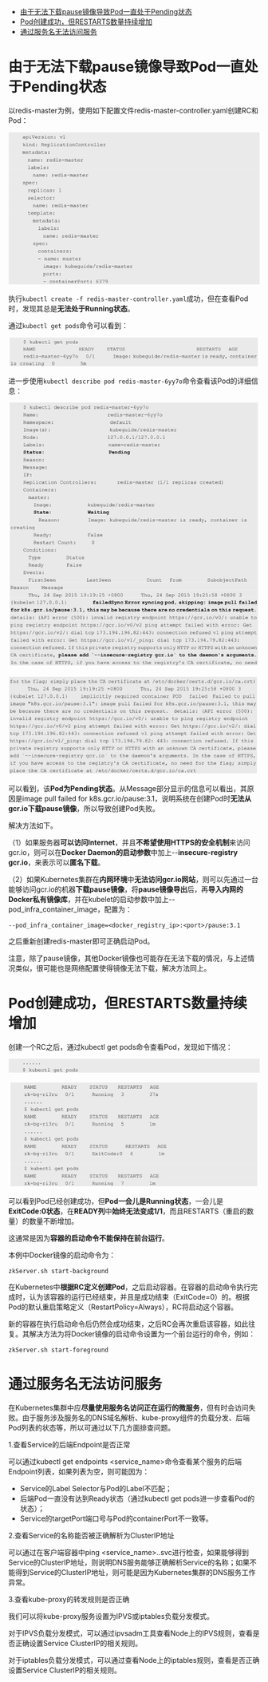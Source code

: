 

<!-- @import "[TOC]" {cmd="toc" depthFrom=1 depthTo=6 orderedList=false} -->

<!-- code_chunk_output -->

- [由于无法下载pause镜像导致Pod一直处于Pending状态](#由于无法下载pause镜像导致pod一直处于pending状态)
- [Pod创建成功，但RESTARTS数量持续增加](#pod创建成功但restarts数量持续增加)
- [通过服务名无法访问服务](#通过服务名无法访问服务)

<!-- /code_chunk_output -->


# 由于无法下载pause镜像导致Pod一直处于Pending状态

以redis\-master为例，使用如下配置文件redis-master-controller.yaml创建RC和Pod：

![2019-09-26-15-10-35.png](./images/2019-09-26-15-10-35.png)

执行`kubectl create -f redis-master-controller.yaml`成功，但在查看Pod时，发现其总是**无法处于Running状态**。

通过`kubectl get pods`命令可以看到：

![2019-09-26-15-11-48.png](./images/2019-09-26-15-11-48.png)

进一步使用`kubectl describe pod redis-master-6yy7o`命令查看该Pod的详细信息：

![2019-09-26-15-12-20.png](./images/2019-09-26-15-12-20.png)

![2019-09-26-15-12-28.png](./images/2019-09-26-15-12-28.png)

可以看到，该**Pod为Pending状态**。从Message部分显示的信息可以看出，其原因是image pull failed for k8s.gcr.io/pause:3.1，说明系统在创建Pod时**无法从gcr.io下载pause镜像**，所以导致创建Pod失败。

解决方法如下。

（1）如果服务器**可以访问Internet**，并且**不希望使用HTTPS的安全机制**来访问gcr.io，则可以在**Docker Daemon的启动参数**中加上\-\-**insecure\-registry gcr.io**，来表示可以**匿名下载**。

（2）如果Kubernetes集群在**内网环境**中**无法访问gcr.io网站**，则可以先通过一台能够访问gcr.io的机器**下载pause镜像**，将**pause镜像导出**后，再**导入内网的Docker私有镜像库**，并在kubelet的启动参数中加上\-\-pod\_infra\_container\_image，配置为：

```
--pod_infra_container_image=<docker_registry_ip>:<port>/pause:3.1
```

之后重新创建redis-master即可正确启动Pod。

注意，除了pause镜像，其他Docker镜像也可能存在无法下载的情况，与上述情况类似，很可能也是网络配置使得镜像无法下载，解决方法同上。

# Pod创建成功，但RESTARTS数量持续增加

创建一个RC之后，通过kubectl get pods命令查看Pod，发现如下情况：

![2019-09-26-15-51-35.png](./images/2019-09-26-15-51-35.png)

![2019-09-26-15-51-39.png](./images/2019-09-26-15-51-39.png)

可以看到Pod已经创建成功，但**Pod一会儿是Running状态**，一会儿是**ExitCode:0状态**，在**READY列**中**始终无法变成1/1**，而且RESTARTS（重启的数量）的数量不断增加。

这通常是因为**容器的启动命令不能保持在前台运行**。

本例中Docker镜像的启动命令为：

```
zkServer.sh start-background
```

在Kubernetes中**根据RC定义创建Pod**，之后启动容器。在容器的启动命令执行完成时，认为该容器的运行已经结束，并且是成功结束（ExitCode=0）的。根据Pod的默认重启策略定义（RestartPolicy=Always），RC将启动这个容器。

新的容器在执行启动命令后仍然会成功结束，之后RC会再次重启该容器，如此往复。其解决方法为将Docker镜像的启动命令设置为一个前台运行的命令，例如：

```
zkServer.sh start-foreground
```

# 通过服务名无法访问服务

在Kubernetes集群中应**尽量使用服务名访问正在运行的微服务**，但有时会访问失败。由于服务涉及服务名的DNS域名解析、kube-proxy组件的负载分发、后端Pod列表的状态等，所以可通过以下几方面排查问题。

1.查看Service的后端Endpoint是否正常

可以通过kubectl get endpoints <service_name>命令查看某个服务的后端Endpoint列表，如果列表为空，则可能因为：

* Service的Label Selector与Pod的Label不匹配；
* 后端Pod一直没有达到Ready状态（通过kubectl get pods进一步查看Pod的状态）；
* Service的targetPort端口号与Pod的containerPort不一致等。

2.查看Service的名称能否被正确解析为ClusterIP地址

可以通过在客户端容器中ping <service_name>.<namespace>.svc进行检查，如果能够得到Service的ClusterIP地址，则说明DNS服务能够正确解析Service的名称；如果不能得到Service的ClusterIP地址，则可能是因为Kubernetes集群的DNS服务工作异常。

3.查看kube-proxy的转发规则是否正确

我们可以将kube-proxy服务设置为IPVS或iptables负载分发模式。

对于IPVS负载分发模式，可以通过ipvsadm工具查看Node上的IPVS规则，查看是否正确设置Service ClusterIP的相关规则。

对于iptables负载分发模式，可以通过查看Node上的iptables规则，查看是否正确设置Service ClusterIP的相关规则。
